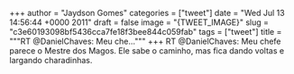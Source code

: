 
+++
author = "Jaydson Gomes"
categories = ["tweet"]
date = "Wed Jul 13 14:56:44 +0000 2011"
draft = false
image = "{TWEET_IMAGE}"
slug = "c3e60193098bf5436cca7fe18f3bee844c059fab"
tags = ["tweet"]
title = """RT @DanielChaves: Meu che..."""
+++
RT @DanielChaves: Meu chefe parece o Mestre dos Magos. Ele sabe o caminho, mas fica dando voltas e largando charadinhas.
